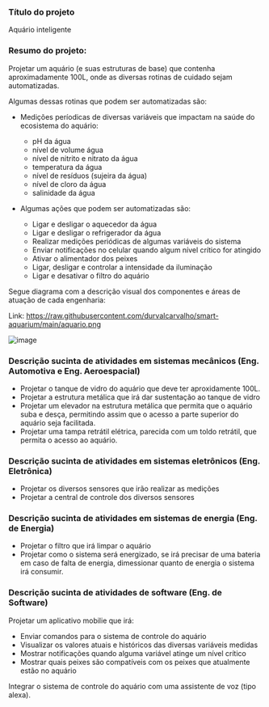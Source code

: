 
### Título do projeto
Aquário inteligente

### Resumo do projeto:
Projetar um aquário (e suas estruturas de base) que contenha aproximadamente 100L, onde as diversas rotinas de cuidado sejam automatizadas.

Algumas dessas rotinas que podem ser automatizadas são:

* Medições períodicas de diversas variáveis que impactam na saúde do ecosistema do aquário:
	* pH da água
	* nível de volume água 
	* nível de nitrito e nitrato da água
	* temperatura da água
	* nível de resíduos (sujeira da água)
	* nível de cloro da água
	* salinidade da água


* Algumas ações que podem ser automatizadas são:
	* Ligar e desligar o aquecedor da água
	* Ligar e desligar o refrigerador da água
	* Realizar medições periódicas de algumas variáveis do sistema
	* Enviar notificações no celular quando algum nível crítico for atingido
	* Ativar o alimentador dos peixes
	* Ligar, desligar e controlar a intensidade da iluminação
	* Ligar e desativar o filtro do aquário


Segue diagrama com a descrição visual dos componentes e áreas de atuação de cada engenharia:

Link: https://raw.githubusercontent.com/durvalcarvalho/smart-aquarium/main/aquario.png

![image](https://user-images.githubusercontent.com/31013187/200432958-80dcf7a5-4932-4858-b670-5d52919f5492.png)


### Descrição sucinta de atividades em sistemas mecânicos (Eng. Automotiva e Eng. Aeroespacial)

* Projetar o tanque de vidro do aquário que deve ter aproxidamente 100L.
* Projetar a estrutura metálica que irá dar sustentação ao tanque de vidro
* Projetar um elevador na estrutura metálica que permita que o aquário suba e desça, permitindo assim que o acesso a parte superior do aquário seja facilitada.
* Projetar uma tampa retrátil elétrica, parecida com um toldo retrátil, que permita o acesso ao aquário.

### Descrição sucinta de atividades em sistemas eletrônicos (Eng. Eletrônica)

* Projetar os diversos sensores que irão realizar as medições
* Projetar a central de controle dos diversos sensores


### Descrição sucinta de atividades em sistemas de energia (Eng. de Energia)

* Projetar o filtro que irá limpar o aquário
* Projetar como o sistema será energizado, se irá precisar de uma bateria em caso de falta de energia, dimessionar quanto de energia o sistema irá consumir.

### Descrição sucinta de atividades de software (Eng. de Software)

Projetar um aplicativo mobilie que irá:
* Enviar comandos para o sistema de controle do aquário
* Visualizar os valores atuais e históricos das diversas variáveis medidas
* Mostrar notificações quando alguma variável atinge um nível crítico
* Mostrar quais peixes são compatíveis com os peixes que atualmente estão no aquário

Integrar o sistema de controle do aquário com uma assistente de voz (tipo alexa).
